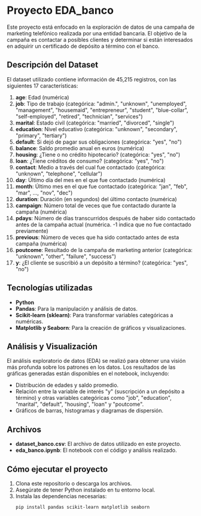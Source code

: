 # Proyecto EDA_banco

Este proyecto está enfocado en la exploración de datos de una campaña de marketing telefónico realizada por una entidad bancaria. El objetivo de la campaña es contactar a posibles clientes y determinar si están interesados en adquirir un certificado de depósito a término con el banco.

## Descripción del Dataset

El dataset utilizado contiene información de 45,215 registros, con las siguientes 17 características:

1. **age**: Edad (numérica)
2. **job**: Tipo de trabajo (categórica: "admin.", "unknown", "unemployed", "management", "housemaid", "entrepreneur", "student", "blue-collar", "self-employed", "retired", "technician", "services")
3. **marital**: Estado civil (categórica: "married", "divorced", "single")
4. **education**: Nivel educativo (categórica: "unknown", "secondary", "primary", "tertiary")
5. **default**: Si dejó de pagar sus obligaciones (categórica: "yes", "no")
6. **balance**: Saldo promedio anual en euros (numérica)
7. **housing**: ¿Tiene o no crédito hipotecario? (categórica: "yes", "no")
8. **loan**: ¿Tiene créditos de consumo? (categórica: "yes", "no")
9. **contact**: Medio a través del cual fue contactado (categórica: "unknown", "telephone", "cellular")
10. **day**: Último día del mes en el que fue contactado (numérica)
11. **month**: Último mes en el que fue contactado (categórica: "jan", "feb", "mar", ..., "nov", "dec")
12. **duration**: Duración (en segundos) del último contacto (numérica)
13. **campaign**: Número total de veces que fue contactado durante la campaña (numérica)
14. **pdays**: Número de días transcurridos después de haber sido contactado antes de la campaña actual (numérica. -1 indica que no fue contactado previamente)
15. **previous**: Número de veces que ha sido contactado antes de esta campaña (numérica)
16. **poutcome**: Resultado de la campaña de marketing anterior (categórica: "unknown", "other", "failure", "success")
17. **y**: ¿El cliente se suscribió a un depósito a término? (categórica: "yes", "no")

## Tecnologías utilizadas

- **Python**
- **Pandas**: Para la manipulación y análisis de datos.
- **Scikit-learn (sklearn)**: Para transformar variables categóricas a numéricas.
- **Matplotlib y Seaborn**: Para la creación de gráficos y visualizaciones.

## Análisis y Visualización

El análisis exploratorio de datos (EDA) se realizó para obtener una visión más profunda sobre los patrones en los datos. Los resultados de las gráficas generadas están disponibles en el notebook, incluyendo:

- Distribución de edades y saldo promedio.
- Relación entre la variable de interés "y" (suscripción a un depósito a término) y otras variables categóricas como "job", "education", "marital", "default", "housing", "loan" y "poutcome".
- Gráficos de barras, histogramas y diagramas de dispersión.

## Archivos

- **dataset_banco.csv**: El archivo de datos utilizado en este proyecto.
- **eda_banco.ipynb**: El notebook con el código y análisis realizado.

## Cómo ejecutar el proyecto

1. Clona este repositorio o descarga los archivos.
2. Asegúrate de tener Python instalado en tu entorno local.
3. Instala las dependencias necesarias:
   ```bash
   pip install pandas scikit-learn matplotlib seaborn
